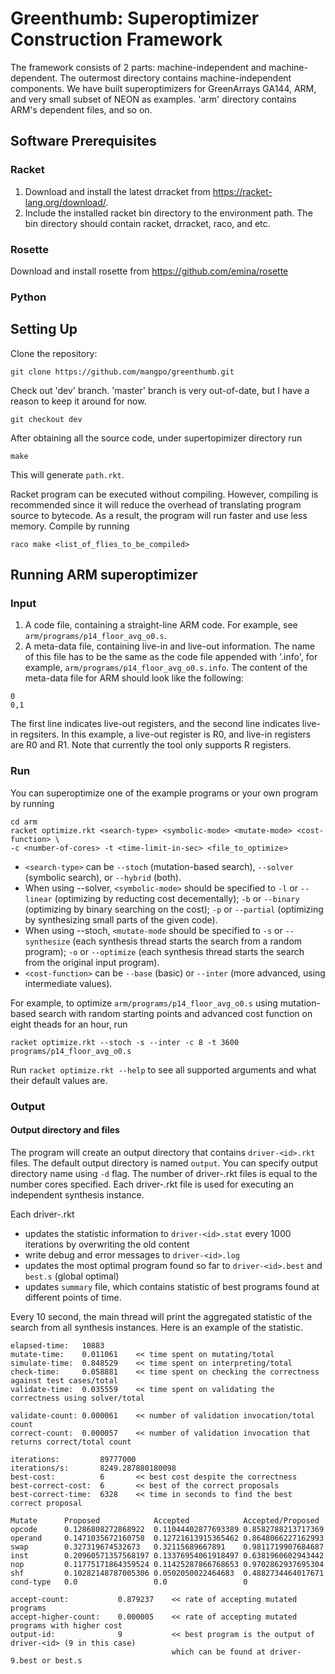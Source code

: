 # Greenthumb: Superoptimizer Construction Framework

The framework consists of 2 parts: machine-independent and machine-dependent. The outermost directory contains machine-independent components. We have built superoptimizers for GreenArrays GA144, ARM, and very small subset of NEON as examples. 'arm' directory contains ARM's dependent files, and so on.

## Software Prerequisites
### Racket
1. Download and install the latest drracket from https://racket-lang.org/download/.
2. Include the installed racket bin directory to the environment path. The bin directory should contain racket, drracket, raco, and etc.

### Rosette
Download and install rosette from https://github.com/emina/rosette

### Python

## Setting Up
Clone the repository: 
```
git clone https://github.com/mangpo/greenthumb.git
```

Check out 'dev' branch. 'master' branch is very out-of-date, but I have a reason to keep it around for now.
```
git checkout dev
```

After obtaining all the source code, under supertopimizer directory run 
```
make
```

This will generate `path.rkt`.

Racket program can be executed without compiling. However, compiling is recommended since it will reduce the overhead of translating program source to bytecode. As a result, the program will run faster and use less memory. Compile  by running
```
raco make <list_of_flies_to_be_compiled>
```

## Running ARM superoptimizer

### Input
1. A code file, containing a straight-line ARM code. For example, see `arm/programs/p14_floor_avg_o0.s`.
2. A meta-data file, containing live-in and live-out information. The name of this file has to be the same as the code file appended with '.info', for example, `arm/programs/p14_floor_avg_o0.s.info`. The content of the meta-data file for ARM should look like the following:
```
0
0,1
```
The first line indicates live-out registers, and the second line indicates live-in regsiters. In this example, a live-out register is R0, and live-in registers are R0 and R1. Note that currently the tool only supports R registers.

### Run

You can superoptimize one of the example programs or your own program by running
```
cd arm
racket optimize.rkt <search-type> <symbolic-mode> <mutate-mode> <cost-function> \
-c <number-of-cores> -t <time-limit-in-sec> <file_to_optimize>
```

- `<search-type>` can be `--stoch` (mutation-based search), `--solver` (symbolic search), or `--hybrid` (both).
- When using --solver, `<symbolic-mode>` should be specified to `-l` or `--linear` (optimizing by reducting cost decementally); `-b` or `--binary` (optimizing by binary searching on the cost); `-p` or `--partial` (optimizing by synthesizing small parts of the given code).
- When using --stoch, `<mutate-mode` should be specified to `-s` or `--synthesize` (each synthesis thread starts the search from a random program); `-o` or `--optimize` (each synthesis thread starts the search from the original input program).
- `<cost-function>` can be `--base` (basic) or `--inter` (more advanced, using intermediate values).

For example, to optimize `arm/programs/p14_floor_avg_o0.s` using mutation-based search with random starting points and advanced cost function on eight theads for an hour, run

```
racket optimize.rkt --stoch -s --inter -c 8 -t 3600 programs/p14_floor_avg_o0.s
```

Run `racket optimize.rkt --help` to see all supported arguments and what their default values are.

### Output
#### Output directory and files
The program will create an output directory that contains `driver-<id>.rkt` files. The default output directory is named `output`. You can specify output directory name using `-d` flag. The number of driver-<id>.rkt files is equal to the number cores specified. Each driver-<id>.rkt file is used for executing an independent synthesis instance. 

Each driver-<id>.rkt 
- updates the statistic information to `driver-<id>.stat` every 1000 iterations by overwriting the old content
- write debug and error messages to `driver-<id>.log` 
- updates the most optimal program found so far to `driver-<id>.best` and `best.s` (global optimal)
- updates `summary` file, which contains statistic of best programs found at different points of time.

Every 10 second, the main thread will print the aggregated statistic of the search from all synthesis instances. Here is an example of the statistic.
```
elapsed-time:   10883
mutate-time:    0.011061	<< time spent on mutating/total
simulate-time:  0.848529	<< time spent on interpreting/total
check-time:     0.058881	<< time spent on checking the correctness against test cases/total
validate-time:  0.035559	<< time spent on validating the correctness using solver/total

validate-count: 0.000061	<< number of validation invocation/total count
correct-count:  0.000057	<< number of validation invocation that returns correct/total count

iterations:         89777000
iterations/s:       8249.287880180098
best-cost:          6       << best cost despite the correctness
best-correct-cost:  6       << best of the correct proposals
best-correct-time:  6328    << time in seconds to find the best correct proposal

Mutate      Proposed            Accepted            Accepted/Proposed
opcode      0.1286808272868922  0.11044402877693389 0.8582788213717369
operand     0.1471035672160758  0.12721613915365462 0.8648066227162993
swap        0.327319674532673   0.32115689667891    0.9811719907684687
inst        0.20960571357568197 0.13376954061918497 0.6381960602943442
nop         0.11775171864359524 0.11425287866768653 0.9702862937695304
shf         0.10282148787005306 0.0502050022464683  0.4882734464017671
cond-type   0.0                 0.0                 0

accept-count:           0.879237    << rate of accepting mutated programs
accept-higher-count:    0.000005    << rate of accepting mutated programs with higher cost
output-id:              9           << best program is the output of driver-<id> (9 in this case)
                                    which can be found at driver-9.best or best.s
```

